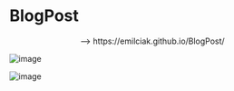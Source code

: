 # BlogPost
<p align="center">
--> https://emilciak.github.io/BlogPost/

![image](https://user-images.githubusercontent.com/123416845/223558429-fa5a7979-f1e6-4e9e-bdd9-30711c13a405.png)

![image](https://user-images.githubusercontent.com/123416845/223578427-a076313b-46a6-4ae9-bc4c-2dbffe8559ab.png)
</p>
